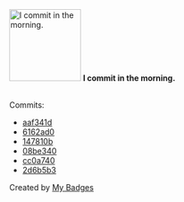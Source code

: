 <img src="https://my-badges.github.io/my-badges/morning-commits.png" alt="I commit in the morning." title="I commit in the morning." width="128">
<strong>I commit in the morning.</strong>
<br><br>

Commits:

- <a href="https://github.com/p0dalirius/winacl/commit/aaf341d2c49b6a51387428545dd9a0cc2ce8feab">aaf341d</a>
- <a href="https://github.com/p0dalirius/winacl/commit/6162ad0faf43f2ffedae9677085e700d95d5bfc0">6162ad0</a>
- <a href="https://github.com/p0dalirius/smbclient-ng/commit/147810b14260ed943f28ac2c0c89f5a70d395f29">147810b</a>
- <a href="https://github.com/p0dalirius/smbclient-ng/commit/08be340794f90c403599dd755fe12fc345eb3b41">08be340</a>
- <a href="https://github.com/p0dalirius/smbclient-ng/commit/cc0a7406ec3baad2bf2faa1f173e56d670e70155">cc0a740</a>
- <a href="https://github.com/p0dalirius/smbclient-ng/commit/2d6b5b3c2ecfc75f6710b89c10423acdc372c126">2d6b5b3</a>


Created by <a href="https://github.com/my-badges/my-badges">My Badges</a>